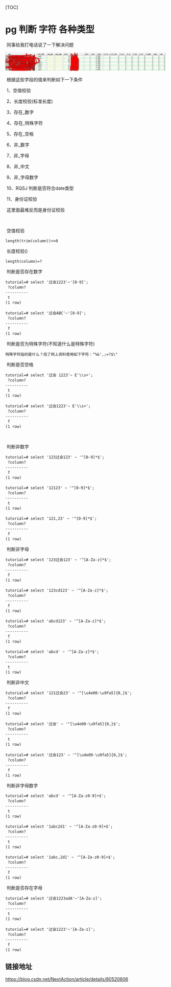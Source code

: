 [TOC]

# pg 判断 字符 各种类型



​	同事给我打电话说了一下解决问题

![_](../img_src/000/2018-08-21_211145.png)

​	根据这些字段的值来判断如下一下条件

​	1、空值校验

​	2、长度校验(标准长度)

​	3、存在_数字

​	4、存在_特殊字符

​	5、存在_空格

​	6、非_数字

​	7、非_字母

​	8、非_中文

​	9、非_字母数字

​	10、RQSJ 判断是否符合date类型

​	11、身份证校验



​	这里面最难反而是身份证校验

​	

​	空值校验

```
length(trim(column))<>0
```

​	长度校验()

```
length(column)=?
```

​	判断是否存在数字

```
tutorial=# select '过会1223'~'[0-9]';
 ?column? 
----------
 t
(1 row)

tutorial=# select '过会ABC'~'[0-9]';
 ?column? 
----------
 f
(1 row)
```

​	判断是否为特殊字符(不知道什么是特殊字符)

```
特殊字符指的是什么？找了网上资料使用如下字符：^%&',;=?$\"

```

​	判断是否空格

```
tutorial=# select '过会 1223'~ E'\\s+';
 ?column? 
----------
 t
(1 row)

tutorial=# select '过会1223'~ E'\\s+';
 ?column? 
----------
 f
(1 row)
```

​	



​	判断非数字

```
tutorial=# select '123过会123' ~ '^[0-9]*$';
 ?column? 
----------
 f
(1 row)

tutorial=# select '12123' ~ '^[0-9]*$';
 ?column? 
----------
 t
(1 row)

tutorial=# select '121,23' ~ '^[0-9]*$';
 ?column? 
----------
 f
(1 row)

```

​	判断非字母

```
tutorial=# select '123过会123' ~ '^[A-Za-z]*$';
 ?column? 
----------
 f
(1 row)

tutorial=# select '123cd123' ~ '^[A-Za-z]*$';
 ?column? 
----------
 f
(1 row)

tutorial=# select 'abcd123' ~ '^[A-Za-z]*$';
 ?column? 
----------
 f
(1 row)

tutorial=# select 'abcd' ~ '^[A-Za-z]*$';
 ?column? 
----------
 t
(1 row)

```



​	判断非中文

```
tutorial=# select '121过会23' ~ '^[\u4e00-\u9fa5]{0,}$';
 ?column? 
----------
 f
(1 row)

tutorial=# select '过会' ~ '^[\u4e00-\u9fa5]{0,}$';
 ?column? 
----------
 t
(1 row)

tutorial=# select '过会123' ~ '^[\u4e00-\u9fa5]{0,}$';
 ?column? 
----------
 f
(1 row)
```



​	判断非字母数字

```
tutorial=# select 'abcd' ~ '^[A-Za-z0-9]+$';
 ?column? 
----------
 t
(1 row)

tutorial=# select '1abc2d1' ~ '^[A-Za-z0-9]+$';
 ?column? 
----------
 t
(1 row)

tutorial=# select '1abc,2d1' ~ '^[A-Za-z0-9]+$';
 ?column? 
----------
 f
(1 row)

```



​	判断是否存在字母

```
tutorial=# select '过会1223adA'~'[A-Za-z]';
 ?column? 
----------
 t
(1 row)

tutorial=# select '过会1223'~'[A-Za-z]';
 ?column? 
----------
 f
(1 row)
```





## 链接地址

https://blog.csdn.net/NextAction/article/details/80520606

